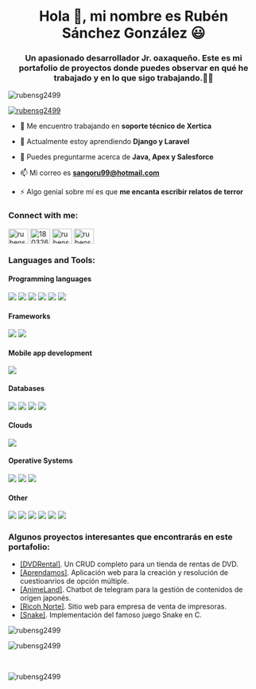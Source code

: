 <h1 align="center">Hola 👋, mi nombre es Rubén Sánchez González 😃</h1>
<h3 align="center">Un apasionado desarrollador Jr. oaxaqueño. Este es mi portafolio de proyectos donde puedes observar en qué he trabajado y en lo que sigo trabajando.👨‍💻</h3>

<p align="left"> <img src="https://komarev.com/ghpvc/?username=rubensg2499&label=Profile%20views&color=0e75b6&style=flat" alt="rubensg2499" /> </p>

<p align="left"> <a href="https://github.com/ryo-ma/github-profile-trophy"><img src="https://github-profile-trophy.vercel.app/?username=rubensg2499" alt="rubensg2499" /></a> </p>

- 🔭 Me encuentro trabajando en **soporte técnico de Xertica**

- 🌱 Actualmente estoy aprendiendo **Django y Laravel**

- 💬 Puedes preguntarme acerca de **Java, Apex y Salesforce**

- 📫 Mi correo es **sangoru99@hotmail.com**

- ⚡ Algo genial sobre mí es que **me encanta escribir relatos de terror**

<h3 align="left">Connect with me:</h3>
<p align="left">
<a href="https://linkedin.com/in/rubensg2499" target="blank"><img align="center" src="https://raw.githubusercontent.com/rahuldkjain/github-profile-readme-generator/master/src/images/icons/Social/linked-in-alt.svg" alt="rubensg2499" height="30" width="40" /></a>
<a href="https://stackoverflow.com/users/18032616" target="blank"><img align="center" src="https://raw.githubusercontent.com/rahuldkjain/github-profile-readme-generator/master/src/images/icons/Social/stack-overflow.svg" alt="18032616" height="30" width="40" /></a>
<a href="https://fb.com/rubensgbreak" target="blank"><img align="center" src="https://raw.githubusercontent.com/rahuldkjain/github-profile-readme-generator/master/src/images/icons/Social/facebook.svg" alt="rubensgbreak" height="30" width="40" /></a>
<a href="https://instagram.com/rubensg2499" target="blank"><img align="center" src="https://raw.githubusercontent.com/rahuldkjain/github-profile-readme-generator/master/src/images/icons/Social/instagram.svg" alt="rubensg2499" height="30" width="40" /></a>
</p>

<h3 align="left">Languages and Tools:</h3>
<h4 align="left">Programming languages</h4>
<a href="#"><img src="https://img.shields.io/badge/C-00599C?style=for-the-badge&logo=c&logoColor=white"></img></a>
<a href="#"><img src="https://img.shields.io/badge/C%2B%2B-00599C?style=for-the-badge&logo=c%2B%2B&logoColor=white"></img></a>
<a href="#"><img src="https://img.shields.io/badge/Java-ED8B00?style=for-the-badge&logo=java&logoColor=white"></img></a>
<a href="#"><img src="https://img.shields.io/badge/PHP-777BB4?style=for-the-badge&logo=php&logoColor=white"></img></a>
<a href="#"><img src="https://img.shields.io/badge/Python-3776AB?style=for-the-badge&logo=python&logoColor=white"></img></a>
<a href="#"><img src="https://img.shields.io/badge/JavaScript-323330?style=for-the-badge&logo=javascript&logoColor=F7DF1E"></img></a>

<h4 align="left">Frameworks</h4>
<a href="#"><img src="https://img.shields.io/badge/Tailwind_CSS-38B2AC?style=for-the-badge&logo=tailwind-css&logoColor=white"></img></a>
<a href="#"><img src="https://img.shields.io/badge/Bootstrap-563D7C?style=for-the-badge&logo=bootstrap&logoColor=white"></img></a>

<h4 align="left">Mobile app development</h4>
<a href="#"><img src="https://img.shields.io/badge/Android-3DDC84?style=for-the-badge&logo=android&logoColor=white"></img></a>

<h4 align="left">Databases</h4>
<a href="#"><img src="https://img.shields.io/badge/MySQL-00000F?style=for-the-badge&logo=mysql&logoColor=white"></img></a>
<a href="#"><img src="https://img.shields.io/badge/PostgreSQL-316192?style=for-the-badge&logo=postgresql&logoColor=white"></img></a>
<a href="#"><img src="https://img.shields.io/badge/MariaDB-003545?style=for-the-badge&logo=mariadb&logoColor=white"></img></a>
<a href="#"><img src="https://img.shields.io/badge/SQLite-07405E?style=for-the-badge&logo=sqlite&logoColor=white"></img></a>

<h4 align="left">Clouds</h4>
<a href="#"><img src="https://img.shields.io/badge/Salesforce-00A1E0?style=for-the-badge&logo=Salesforce&logoColor=white"></img></a>

<h4 align="left">Operative Systems</h4>
<a href="#"><img src="https://img.shields.io/badge/Windows-0078D6?style=for-the-badge&logo=windows&logoColor=white"></img></a>
<a href="#"><img src="https://img.shields.io/badge/Ubuntu-E95420?style=for-the-badge&logo=ubuntu&logoColor=white"></img></a>
<a href="#"><img src="https://img.shields.io/badge/Fedora-294172?style=for-the-badge&logo=fedora&logoColor=white"></img></a>

<h4 align="left">Other</h4>
<a href="#"><img src="https://img.shields.io/badge/GIT-E44C30?style=for-the-badge&logo=git&logoColor=white"></img></a>
<a href="#"><img src="https://img.shields.io/badge/HTML5-E34F26?style=for-the-badge&logo=html5&logoColor=white"></img></a>
<a href="#"><img src="https://img.shields.io/badge/CSS3-1572B6?style=for-the-badge&logo=css3&logoColor=white"></img></a>
<a href="#"><img src="https://img.shields.io/badge/Unity-100000?style=for-the-badge&logo=unity&logoColor=white"></img></a>
<a href="#"><img src="https://img.shields.io/badge/Atom-%2366595C.svg?style=for-the-badge&logo=atom&logoColor=white"></img></a>
<a href="#"><img src="https://img.shields.io/badge/Visual%20Studio%20Code-0078d7.svg?style=for-the-badge&logo=visual-studio-code&logoColor=white"></img></a>


<h3>Algunos proyectos interesantes que encontrarás en este portafolio:</h3>
<ul>
  <li><a href="https://github.com/rubensg2499/DVDRental">[DVDRental]</a>. Un CRUD completo para un tienda de rentas de DVD.</li>
  <li><a href="https://github.com/rubensg2499/Aprendamos">[Aprendamos]</a>. Aplicación web para la creación y resolución de cuestioanrios de opción múltiple.</li>
  <li><a href="https://github.com/rubensg2499/AnimeLand">[AnimeLand]</a>. Chatbot de telegram para la gestión de contenidos de origen japonés.</li>
  <li><a href="https://github.com/rubensg2499/Ricohnorteproyecto">[Ricoh Norte]</a>. Sitio web para empresa de venta de impresoras.</li>
  <li><a href="https://github.com/rubensg2499/SnakeWindows">[Snake]</a>. Implementación del famoso juego Snake en C.</li>
</ul>

<p><img align="left" src="https://github-readme-stats.vercel.app/api/top-langs?username=rubensg2499&show_icons=true&locale=en&layout=compact" alt="rubensg2499" /></p> <br>

<p>&nbsp;<img align="left" src="https://github-readme-stats.vercel.app/api?username=rubensg2499&show_icons=true&locale=en" alt="rubensg2499" /></p> <br>

<p><img align="left" src="https://github-readme-streak-stats.herokuapp.com/?user=rubensg2499&" alt="rubensg2499" /></p>
<br>

